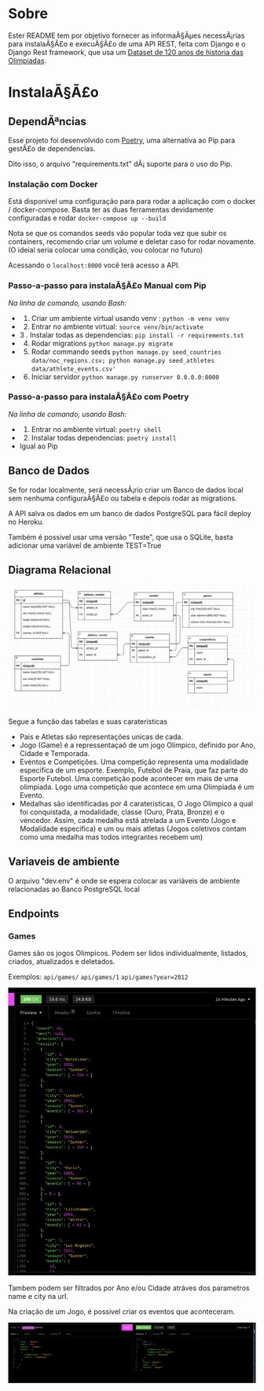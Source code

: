 # Sobre
Ester README tem por objetivo fornecer as informaÃ§Ãµes necessÃ¡rias para instalaÃ§Ã£o e execuÃ§Ã£o de uma API REST, feita com Django e o Django Rest framework, que usa um [Dataset de 120 anos de historia das Olimpíadas](https://www.kaggle.com/heesoo37/120-years-of-olympic-history-athletes-and-results#athlete_events.csv).

#  InstalaÃ§Ã£o

## DependÃªncias

Esse projeto foi desenvolvido com [Poetry](https://python-poetry.org/), uma alternativa ao Pip para gestÃ£o de dependencias. 
 
Dito isso, o arquivo "requirements.txt" dÃ¡ suporte para o uso do Pip.

### Instalação com Docker

Está disponivel uma configuração para para rodar a aplicação com o docker / docker-compose. Basta ter as duas ferramentas devidamente configuradas e rodar `docker-compose up --build`

Nota se que os comandos seeds vão popular toda vez que subir os containers, recomendo criar um volume e deletar caso for rodar novamente. (O ideial seria colocar uma condição, vou colocar no futuro)

Acessando o `localhost:8000` você terá acesso a API.

### Passo-a-passo para instalaÃ§Ã£o Manual com Pip
*Na linha de comando, usando Bash:*
- 1. Criar um ambiente virtual usando venv : `python -m venv venv`
- 2. Entrar no ambiente virtual: `source venv/bin/activate`
- 3 . Instalar todas as dependencias: `pip install -r requirements.txt`
- 4. Rodar migrations `python manage.py migrate`
- 5. Rodar commando seeds `python manage.py seed_countries data/noc_regions.csv; python manage.py seed_athletes data/athlete_events.csv'`
- 6. Iniciar servidor `python manage.py runserver 0.0.0.0:8000`

### Passo-a-passo para instalaÃ§Ã£o com Poetry

*Na linha de comando, usando Bash:*
- 1. Entrar no ambiente virtual: `poetry shell`
- 2. Instalar todas dependencias: `poetry install`
- Igual ao Pip


## Banco de Dados

Se for rodar localmente, será necessÃ¡rio criar um Banco de dados local sem nenhuma configuraÃ§Ã£o ou tabela e depois rodar as migrations.

A API salva os dados em um banco de dados PostgreSQL para fácil deploy no Heroku.

Também é possivel usar uma versão "Teste", que usa o SQLite, basta adicionar uma variável de ambiente TEST=True


## Diagrama Relacional

![Diagrama Relacional](./readme_images/db_relationship.png)

Segue a função das tabelas e suas carateristicas 

- Pais e Atletas são representações unicas de cada.
- Jogo (Game) é a repressentaçaõ de um jogo Olimpico, definido por Ano, Cidade e Temporada. 
- Eventos e Competições. Uma competição representa uma modalidade especifica de um esporte. Exemplo, Futebol de Praia, que faz parte do Esporte Futebol. Uma competição pode acontecer em mais de uma olimpiada. Logo uma competição que acontece em uma Olimpiada é um Evento. 
- Medalhas são identificadas por 4 carateristicas, O Jogo Olimpico a qual foi conquistada, a modalidade, classe (Ouro, Prata, Bronze) e o vencedor. Assim, cada medalha está atrelada a um Evento (Jogo e Modalidade especifica) e um ou mais atletas (Jogos coletivos contam como uma medalha mas todos integrantes recebem um)


## Variaveis de ambiente

O arquivo "dev.env" é onde se espera colocar as variáveis de ambiente relacionadas ao Banco PostgreSQL local

## Endpoints

### Games
Games são os jogos Olimpícos. Podem ser lidos individualmente, listados, criados, atualizados e deletados. 


Exemplos:
`api/games/`
`api/games/1`
`api/games?year=2012`

![List Games]( ./readme_images/list_games.png )

Tambem podem ser filtrados por Ano e/ou Cidade atráves dos parametros name e city na url.

Na criação de um Jogo, é possivel criar os eventos que aconteceram.

![Create Game](./readme_images/create_game.png)

